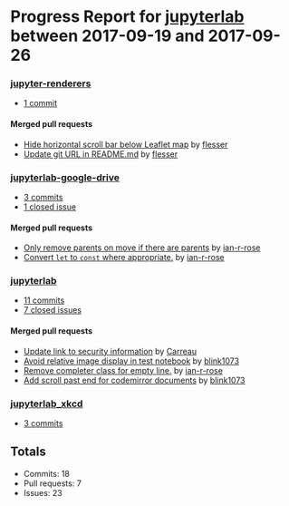 # Progress Report for [jupyterlab](https://github.com/jupyterlab) between 2017-09-19 and 2017-09-26

### [jupyter-renderers](https://github.com/jupyterlab/jupyter-renderers)
-  [1 commit](https://github.com/jupyterlab/jupyter-renderers/compare/master@%7B1505804400%7D...master@%7B1506409200%7D)

#### Merged pull requests
- [Hide horizontal scroll bar below Leaflet map](https://github.com/jupyterlab/jupyter-renderers/pull/27) by [flesser](https://github.com/flesser)
- [Update git URL in README.md](https://github.com/jupyterlab/jupyter-renderers/pull/26) by [flesser](https://github.com/flesser)

### [jupyterlab-google-drive](https://github.com/jupyterlab/jupyterlab-google-drive)
-  [3 commits](https://github.com/jupyterlab/jupyterlab-google-drive/compare/master@%7B1505804400%7D...master@%7B1506409200%7D)
-  [1 closed issue](https://github.com/jupyterlab/jupyterlab-google-drive/issues?utf8=%E2%9C%93&q=is%3Aissue%20closed%3A2017-09-19..2017-09-26)

#### Merged pull requests
- [Only remove parents on move if there are parents](https://github.com/jupyterlab/jupyterlab-google-drive/pull/79) by [ian-r-rose](https://github.com/ian-r-rose)
- [Convert `let` to `const` where appropriate.](https://github.com/jupyterlab/jupyterlab-google-drive/pull/75) by [ian-r-rose](https://github.com/ian-r-rose)

### [jupyterlab](https://github.com/jupyterlab/jupyterlab)
-  [11 commits](https://github.com/jupyterlab/jupyterlab/compare/master@%7B1505804400%7D...master@%7B1506409200%7D)
-  [7 closed issues](https://github.com/jupyterlab/jupyterlab/issues?utf8=%E2%9C%93&q=is%3Aissue%20closed%3A2017-09-19..2017-09-26)

#### Merged pull requests
- [Update link to security information](https://github.com/jupyterlab/jupyterlab/pull/3025) by [Carreau](https://github.com/Carreau)
- [Avoid relative image display in test notebook](https://github.com/jupyterlab/jupyterlab/pull/3020) by [blink1073](https://github.com/blink1073)
- [Remove completer class for empty line.](https://github.com/jupyterlab/jupyterlab/pull/3001) by [ian-r-rose](https://github.com/ian-r-rose)
- [Add scroll past end for codemirror documents](https://github.com/jupyterlab/jupyterlab/pull/3000) by [blink1073](https://github.com/blink1073)

### [jupyterlab_xkcd](https://github.com/jupyterlab/jupyterlab_xkcd)
-  [3 commits](https://github.com/jupyterlab/jupyterlab_xkcd/compare/master@%7B1505804400%7D...master@%7B1506409200%7D)

## Totals
- Commits: 18
- Pull requests: 7
- Issues: 23
